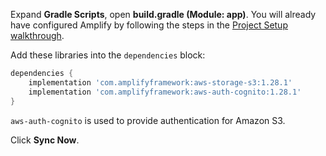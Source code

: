 Expand **Gradle Scripts**, open **build.gradle (Module: app)**. You will already have configured Amplify by following the steps in the [Project Setup walkthrough](~/lib/project-setup/create-application.md).

Add these libraries into the `dependencies` block:
```groovy
dependencies {
    implementation 'com.amplifyframework:aws-storage-s3:1.28.1'
    implementation 'com.amplifyframework:aws-auth-cognito:1.28.1'
}
```

`aws-auth-cognito` is used to provide authentication for Amazon S3.

Click **Sync Now**.
